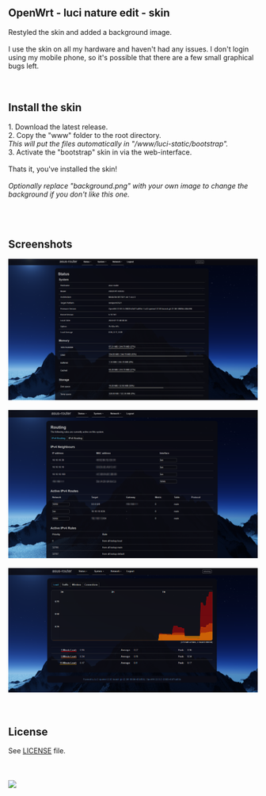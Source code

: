 <h2>OpenWrt - luci nature edit - skin</h2>
Restyled the skin and added a background image.
<br>
<br>
I use the skin on all my hardware and haven't had any issues. I don't login using my mobile phone, so it's possible that there are a few small graphical bugs left. 
<br>
<br>
<br>
<h2>Install the skin</h2>
1. Download the latest release. <br>
2. Copy the "www" folder to the root directory. <br>
	<i>This will put the files automatically in "/www/luci-static/bootstrap".</i> <br>
3. Activate the "bootstrap" skin in via the web-interface. <br>
<br>
Thats it, you've installed the skin!
<br>
<br>
<i>Optionally  replace "background.png" with your own image to change the background if you don't like this one.</i> <br>
<br>
<br>
<br>
<h2>Screenshots</h2>
<img src="https://github.com/wootje/luci-nature-edit/blob/master/screenshots/screenshot_1.png"></img>
<br>
<br>
<img src="https://github.com/wootje/luci-nature-edit/blob/master/screenshots/screenshot_2.png"></img>
<br>
<br>
<img src="https://github.com/wootje/luci-nature-edit/blob/master/screenshots/screenshot_3.png"></img>
<br>
<br>
<br>
<h2>License</h2>
See <a href="/openwrt/luci/blob/master/LICENSE">LICENSE</a> file.
<br>
<br>
<br>
<br>
<img src="https://img.shields.io/github/downloads/wootje/einDa-skin-wootje-edit-2023/total.svg"></img>
